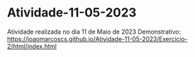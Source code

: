 # Atividade-11-05-2023
Atividade realizada no dia 11 de Maio de 2023
Demonstrativo: https://joaomarcoscs.github.io/Atividade-11-05-2023/Exercicio-2/html/index.html
